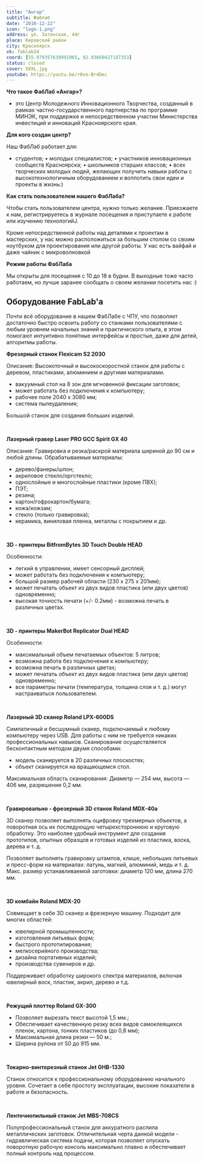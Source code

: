```yaml
---
title: "Ангар"
subtitle: Фаблаб
date: "2016-12-22"
icon: "logo-1.png"
address: ул. Затонская, 44г
place: Кировский район
city: Красноярск
vk: fablab24
coord: [55.979357639991065, 92.93660427187353]
status: closed
cover: XXXL.jpg
youtube: https://youtu.be/r0vn-Br4Dec
---
```


**Что такое ФабЛаб «Ангар»?**

- это Центр Молодежного Инновационного Творчества, созданный в рамках частно-государственного партнерства по программе МИНЭК, при поддержке и непосредственном участии Министерства инвестиций и инноваций Красноярского края.

**Для кого создан центр?**

Наш ФабЛаб работает для:

- студентов; • молодых специалистов; • участников инновационных сообществ Красноярска; • школьников старших классов; • всех творческих молодых людей, желающих получить навыки работы с высокотехнологичным оборудованием и воплотить свои идеи и проекты в жизнь:)

**Как стать пользователем нашего ФабЛаба?**

Чтобы стать пользователем центра, нужно только желание. Приезжаете к нам, регистрируетесь в журнале посещения и приступаете к работе или изучению технологийJ.

Кроме непосредственной работы над деталями к проектам в мастерских, у нас можно расположиться за большим столом со своим ноутбуком для проектирования или другой работы. У нас есть вайфай и даже чайник с микроволновкой

**Режим работы ФабЛаба**

Мы открыты для посещения с 10 до 18 в будни. В выходные тоже часто работаем, но лучше заранее сообщать о своем желании посетить нас :)

## Оборудование FabLab'а

Почти всё оборудование в нашем ФабЛабе с ЧПУ, что позволяет достаточно быстро освоить работу со станками пользователями с любым уровнем начальных знаний и практического опыта, в этом помогают интуитивно понятные интерфейсы и простые, даже для детей, алгоритмы работы.


**Фрезерный станок Flexicam S2 2030**

Описание: Высокоточный и высокоскоростной станок для работы с деревом, пластиками, алюминием и другими материалами.

- вакуумный стол на 8 зон для мгновенной фиксации заготовок;
- может работать без подключения к компьютеру;
- рабочее поле 2040 х 3080 мм;
- система пылеудаления;

Большой станок для создания больших изделий.

 

**Лазерный гравер Laser PRO GCC Spirit GX 40**

Описание: Гравировка и резка/раскрой материала шириной до 90 см и любой длины. Обрабатываемые материалы:

- дерево/фанеры/шпон;
- акриловое стекло/оргстекло;
- однослойные и многослойные пластики (кроме ПВХ);
- ПЭТ;
- резина;
- картон/гофрокартон/бумага;
- кожа/кожзам;
- стекло (только гравировка);
- керамика, виниловая пленка, металлы с покрытием и др.

 

**3D - принтеры BitfromBytes 3D Touch Double HEAD**

Особенности:

- легкий в управлении, имеет сенсорный дисплей;
- может работать без подключения к компьютеру;
- большой размер рабочей области (230 х 275 х 201мм);
- может печатать объект из двух видов пластика (или двух цветов) одновременно;
- высокая точность печати (+/- 0.2мм) - возможна печать в различных цветах.

 

**3D - принтеры MakerBot Replicator Dual HEAD**

Особенности:

- максимальный объем печатаемых объектов: 5 литров;
- возможна работа без подключения к компьютеру;
- возможна печать в различных цветах;
- может печатать объект из двух видов пластика (или двух цветов) одновременно;
- все параметры печати (температура, толщина слоя и т. д.) могут настраиваться пользователем.

 

**Лазерный 3D сканер Roland LPX-600DS**

Симпатичный и бесшумный сканер, подключаемый к любому компьютеру через USB. Для работы с ним не требуется никаких профессиональных навыков. Сканирование осуществляется бесконтактным методом двумя способами:

- модель сканируется в 20 различных плоскостях;
- объект сканируется на вращающемся стол.

Максимальная область сканирования: Диаметр — 254 мм, высота — 406 мм, разрешение 0,2 мм.

 

**Гравировально - фрезерный 3D станок Roland MDX-40a**

3D сканер позволяет выполнять оцифровку трехмерных объектов, а поворотная ось их последующую четырехстороннюю и круговую обработку. Это наиболее удобный инструмент для создания прототипов, опытных образцов и готовых изделий из пластика, воска, дерева и т. д.

Позволяет выполнять гравировку штампов, клише, небольших литьевых и пресс-форм на материалах: латунь, магний, алюминий, медь и т. д. Макс. размер устанавливаемой заготовки: диаметр 120 мм, длина 270 мм.

 

**3D комбайн Roland MDX-20**

Совмещает в себе 3D сканер и фрезерную машину. Подходит для многих областей:

- ювелирной промышленности;
- изготовления литьевых форм;
- быстрого прототипирования;
- мелкосерийного производства;
- дизайна портативных изделий;
- производства сувениров и др.

Поддерживает обработку широкого спектра материалов, включая ювелирный воск, пластик, акрил, дерево и т.д.

 

**Режущий плоттер Roland GX-300**

- Позволяет вырезать текст высотой 1,5 мм.;
- Обеспечивает качественную резку всех видов самоклеящихся пленок, картона, тонких пластиков (до 0,8 мм);
- Максимальная длина резки — 50 м.;
- Ширина рулона от 50 до 915 мм.

 

**Токарно-винторезный станок Jet GHB-1330**

Станок относится к профессиональному оборудованию начального уровня. Сочетает в себе простоту эксплуатации, высокие показатели в работе и безопасность.

 

**Ленточнопильный станок Jet MBS-708CS**

Полупрофессиональный станок для аккуратного распила металлических заготовок. Отличительная черта данной модели - гидравлическая система подачи, которая позволяет опускать поворотную рабочую консоль максимально плавно и обеспечивает полный контроль над процессом.

